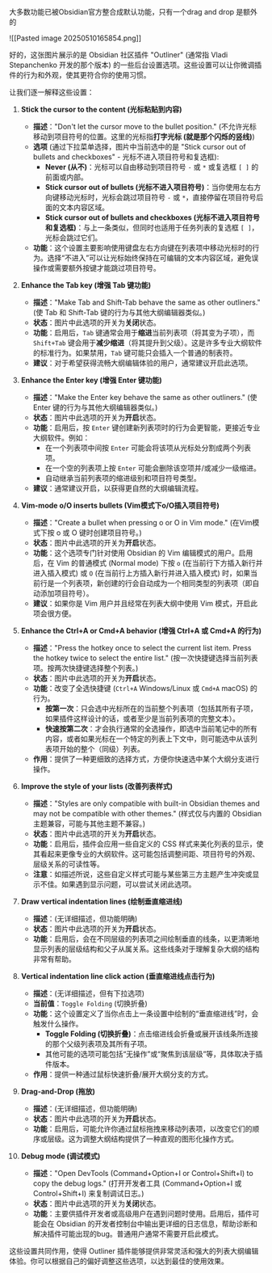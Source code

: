 大多数功能已被Obsidian官方整合成默认功能，只有一个drag and drop 是额外的

![[Pasted image 20250510165854.png]]

好的，这张图片展示的是 Obsidian 社区插件 "Outliner" (通常指 Vladi Stepanchenko 开发的那个版本) 的一些后台设置选项。这些设置可以让你微调插件的行为和外观，使其更符合你的使用习惯。

让我们逐一解释这些设置：

1. **Stick the cursor to the content (光标粘贴到内容)**
    
    - **描述**："Don't let the cursor move to the bullet position." (不允许光标移动到项目符号的位置。这里的光标指**打字光标 (就是那个闪烁的竖线)**)
    - **选项** (通过下拉菜单选择，图片中当前选中的是 "Stick cursor out of bullets and checkboxes" - 光标不进入项目符号和复选框):
        - **Never (从不)**：光标可以自由移动到项目符号 `-` 或 `*` 或复选框 `[ ]` 的前面或内部。
        - **Stick cursor out of bullets (光标不进入项目符号)**：当你使用左右方向键移动光标时，光标会跳过项目符号 `-` 或 `*`，直接停留在项目符号后面的文本内容区域。
        - **Stick cursor out of bullets and checkboxes (光标不进入项目符号和复选框)**：与上一条类似，但同时也适用于任务列表的复选框 `[ ]`，光标会跳过它们。
    - **功能**：这个设置主要影响使用键盘左右方向键在列表项中移动光标时的行为。选择“不进入”可以让光标始终保持在可编辑的文本内容区域，避免误操作或需要额外按键才能跳过项目符号。
2. **Enhance the Tab key (增强 Tab 键功能)**
    
    - **描述**："Make Tab and Shift-Tab behave the same as other outliners." (使 Tab 和 Shift-Tab 键的行为与其他大纲编辑器类似。)
    - **状态**：图片中此选项的开关为**关闭**状态。
    - **功能**：启用后，`Tab` 键通常会用于**缩进**当前列表项（将其变为子项），而 `Shift+Tab` 键会用于**减少缩进**（将其提升到父级）。这是许多专业大纲软件的标准行为。如果禁用，`Tab` 键可能只会插入一个普通的制表符。
    - **建议**：对于希望获得流畅大纲编辑体验的用户，通常建议开启此选项。
3. **Enhance the Enter key (增强 Enter 键功能)**
    
    - **描述**："Make the Enter key behave the same as other outliners." (使 Enter 键的行为与其他大纲编辑器类似。)
    - **状态**：图片中此选项的开关为**开启**状态。
    - **功能**：启用后，按 `Enter` 键创建新列表项时的行为会更智能，更接近专业大纲软件。例如：
        - 在一个列表项中间按 `Enter` 可能会将该项从光标处分割成两个列表项。
        - 在一个空的列表项上按 `Enter` 可能会删除该空项并/或减少一级缩进。
        - 自动继承当前列表项的缩进级别和项目符号类型。
    - **建议**：通常建议开启，以获得更自然的大纲编辑流程。
4. **Vim-mode o/O inserts bullets (Vim模式下o/O插入项目符号)**
    
    - **描述**："Create a bullet when pressing o or O in Vim mode." (在Vim模式下按 o 或 O 键时创建项目符号。)
    - **状态**：图片中此选项的开关为**开启**状态。
    - **功能**：这个选项专门针对使用 Obsidian 的 Vim 编辑模式的用户。启用后，在 Vim 的普通模式 (Normal mode) 下按 `o` (在当前行下方插入新行并进入插入模式) 或 `O` (在当前行上方插入新行并进入插入模式) 时，如果当前行是一个列表项，新创建的行会自动成为一个相同类型的列表项（即自动添加项目符号）。
    - **建议**：如果你是 Vim 用户并且经常在列表大纲中使用 Vim 模式，开启此项会很方便。
5. **Enhance the Ctrl+A or Cmd+A behavior (增强 Ctrl+A 或 Cmd+A 的行为)**
    
    - **描述**："Press the hotkey once to select the current list item. Press the hotkey twice to select the entire list." (按一次快捷键选择当前列表项。按两次快捷键选择整个列表。)
    - **状态**：图片中此选项的开关为**开启**状态。
    - **功能**：改变了全选快捷键 (`Ctrl+A` Windows/Linux 或 `Cmd+A` macOS) 的行为。
        - **按第一次**：只会选中光标所在的当前整个列表项（包括其所有子项，如果插件这样设计的话，或者至少是当前列表项的完整文本）。
        - **快速按第二次**：才会执行通常的全选操作，即选中当前笔记中的所有内容，或者如果光标在一个特定的列表上下文中，则可能选中从该列表项开始的整个（同级）列表。
    - **作用**：提供了一种更细致的选择方式，方便你快速选中某个大纲分支进行操作。
6. **Improve the style of your lists (改善列表样式)**
    
    - **描述**："Styles are only compatible with built-in Obsidian themes and may not be compatible with other themes." (样式仅与内置的 Obsidian 主题兼容，可能与其他主题不兼容。)
    - **状态**：图片中此选项的开关为**开启**状态。
    - **功能**：启用后，插件会应用一些自定义的 CSS 样式来美化列表的显示，使其看起来更像专业的大纲软件。这可能包括调整间距、项目符号的外观、层级关系的可读性等。
    - **注意**：如描述所说，这些自定义样式可能与某些第三方主题产生冲突或显示不佳。如果遇到显示问题，可以尝试关闭此选项。
7. **Draw vertical indentation lines (绘制垂直缩进线)**
    
    - **描述**：(无详细描述，但功能明确)
    - **状态**：图片中此选项的开关为**开启**状态。
    - **功能**：启用后，会在不同层级的列表项之间绘制垂直的线条，以更清晰地显示列表的层级结构和父子从属关系。这些线条对于理解复杂大纲的结构非常有帮助。
8. **Vertical indentation line click action (垂直缩进线点击行为)**
    
    - **描述**：(无详细描述，但有下拉选项)
    - **当前值**：`Toggle Folding` (切换折叠)
    - **功能**：这个设置定义了当你点击上一条设置中绘制的“垂直缩进线”时，会触发什么操作。
        - **Toggle Folding (切换折叠)**：点击缩进线会折叠或展开该线条所连接的那个父级列表项及其所有子项。
        - 其他可能的选项可能包括“无操作”或“聚焦到该层级”等，具体取决于插件版本。
    - **作用**：提供一种通过鼠标快速折叠/展开大纲分支的方式。
9. **Drag-and-Drop (拖放)**
    
    - **描述**：(无详细描述，但功能明确)
    - **状态**：图片中此选项的开关为**开启**状态。
    - **功能**：启用后，可能允许你通过鼠标拖拽来移动列表项，以改变它们的顺序或层级。这为调整大纲结构提供了一种直观的图形化操作方式。
10. **Debug mode (调试模式)**
    
    - **描述**："Open DevTools (Command+Option+I or Control+Shift+I) to copy the debug logs." (打开开发者工具 (Command+Option+I 或 Control+Shift+I) 来复制调试日志。)
    - **状态**：图片中此选项的开关为**关闭**状态。
    - **功能**：主要供插件开发者或高级用户在遇到问题时使用。启用后，插件可能会在 Obsidian 的开发者控制台中输出更详细的日志信息，帮助诊断和解决插件可能出现的bug。普通用户通常不需要开启此模式。

这些设置共同作用，使得 Outliner 插件能够提供非常灵活和强大的列表大纲编辑体验。你可以根据自己的偏好调整这些选项，以达到最佳的使用效果。